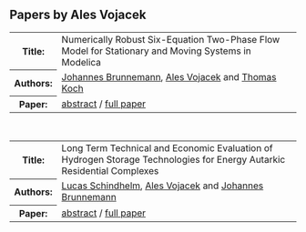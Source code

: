 ## Papers by Ales Vojacek
<table><tr><th>Title:</th>
<td>Numerically Robust Six-Equation Two-Phase Flow Model for Stationary and Moving Systems in Modelica</td>
</tr>
<tr><th>Authors:</th>
<td>
<a href="/proceedings/authors/JohannesBrunnemann">Johannes Brunnemann</a>, <a href="/proceedings/authors/AlesVojacek">Ales Vojacek</a> and <a href="/proceedings/authors/ThomasKoch">Thomas Koch</a></td>
</tr>
<tr><th>Paper:</th>
<td><a href="/abstracts/abstract_7A_4">abstract</a> / <a href="/proceedings/papers/Modelica2021session7A_paper4.pdf">full paper</a></td>
</tr>
</table><br>

<table><tr><th>Title:</th>
<td>Long Term Technical and Economic Evaluation of Hydrogen Storage Technologies for Energy Autarkic Residential Complexes</td>
</tr>
<tr><th>Authors:</th>
<td>
<a href="/proceedings/authors/LucasSchindhelm">Lucas Schindhelm</a>, <a href="/proceedings/authors/AlesVojacek">Ales Vojacek</a> and <a href="/proceedings/authors/JohannesBrunnemann">Johannes Brunnemann</a></td>
</tr>
<tr><th>Paper:</th>
<td><a href="/abstracts/abstract_7B_5">abstract</a> / <a href="/proceedings/papers/Modelica2021session7B_paper5.pdf">full paper</a></td>
</tr>
</table><br>
